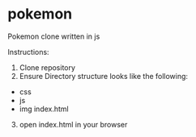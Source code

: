 # pokemon
Pokemon clone written in js

Instructions:

1. Clone repository
2. Ensure Directory structure looks like the following:
  - css
  - js
  - img
  index.html

3. open index.html in your browser
